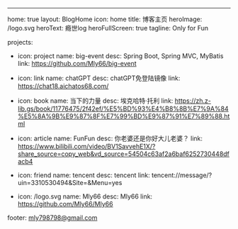 ---
home: true
layout: BlogHome
icon: home
title: 博客主页
heroImage: /logo.svg
heroText: 瘾世log
heroFullScreen: true
tagline: Only for Fun

projects:
  - icon: project
    name: big-event
    desc: Spring Boot, Spring MVC, MyBatis
    link: https://github.com/Mly66/big-event

  - icon: link
    name: chatGPT
    desc: chatGPT免登陆镜像
    link: https://chat18.aichatos68.com/

  - icon: book
    name: 当下的力量
    desc: 埃克哈特·托利
    link: https://zh.z-lib.gs/book/11776475/2f42ef/%E5%BD%93%E4%B8%8B%E7%9A%84%E5%8A%9B%E9%87%8F%E7%99%BD%E9%87%91%E7%89%88.html

  - icon: article
    name: FunFun
    desc: 你老婆还是你好大儿老婆？
    link: https://www.bilibili.com/video/BV1SavvehE1X/?share_source=copy_web&vd_source=54504c63af2a6baf6252730448dfacb4

  - icon: friend
    name: tencent
    desc: tencent
    link: tencent://message/?uin=3310530494&Site=&Menu=yes

  - icon: /logo.svg
    name: Mly66
    desc: Mly66
    link: https://github.com/Mly66/Mly66

footer: mly798798@gmail.com
